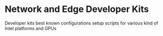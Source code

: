 # Network and Edge Developer Kits

Developer kits best known configurations setup scripts for various kind of Intel platforms and GPUs
